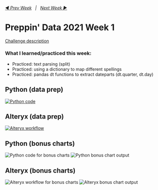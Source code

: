 <h6><a href="..\..\2020\preppin-data-2020-53\README.md">◀  Prev Week</a>&nbsp;&nbsp;&nbsp;|&nbsp;&nbsp;&nbsp;<a href="..\preppin-data-2021-02\README.md">Next Week  ▶</a></h6>

# Preppin' Data 2021 Week 1

[Challenge description](https://preppindata.blogspot.com/2021/01/2021-week-1.html)

### What I learned/practiced this week:
* Practiced: text parsing (split)
* Practiced: using a dictionary to map different spellings
* Practiced: pandas dt functions to extract dateparts (dt.quarter, dt.day)

## Python (data prep)
<a href="preppin-data-2021-01.py">
<img src='img-main-code-2021-01.PNG?raw=true' alt="Python code">
</a>
   
## Alteryx (data prep)
<a href="preppin-data-2021-01.yxzp">
<img src='img-workflow-2021-01.PNG?raw=true' alt="Alteryx workflow">
</a>
 
## Python (bonus charts)
<img src='img-bonus-code-2021-01.png?raw=true' alt="Python code for bonus charts">
  
<img src='img-chart-output-python-2021-01.png?raw=true' alt="Python bonus chart output">
  
## Alteryx (bonus charts)
<img src='img-workflow-bonus-2021-01.PNG?raw=true' alt="Alteryx workflow for bonus charts">
  
<img src='img-chart-output-alteryx-2021-01.png?raw=true' alt="Alteryx bonus chart output">
